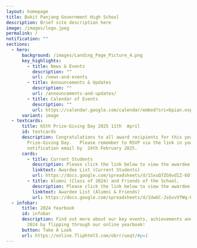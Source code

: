 ```yaml
---
layout: homepage
title: Bukit Panjang Government High School
description: Brief site description here
image: /images/logo.jpeg
permalink: /
notification: ""
sections:
  - hero:
      background: /images/Landing_Page_Picture_4.png
      key_highlights:
        - title: News & Events
          description: ""
          url: /news-and-events
        - title: Announcements & Updates
          description: ""
          url: /announcements-and-updates/
        - title: Calendar of Events
          description: ""
          url: https://calendar.google.com/calendar/embed?src=bpian.experience%40gmail.com&ctz=Asia%2FSingapore
      variant: image
  - textcards:
      title: 65th Prize-Giving Day 2025 11th  April
      id: textcards
      description: Congratulations to all award recipients for this year’s
        Prize-Giving Day.   Please remember to RSVP via the link in your
        notification email by  24th February 2025.
      cards:
        - title: Current Students
          description: Please click the link below to view the awardee list.
          linktext: Awardee List (Current Students)
          url: https://docs.google.com/spreadsheets/d/1SxuQ7ZG9vdIZ-6Ol_hqmpGjKnv6x4-5YclWDtw8TdRs/edit?gid=0#gid=0
        - title: Alumni (Class of 2024) and Friends of the School.
          description: Please click the link below to view the awardee list.
          linktext: Awardee List (Alumni & Friends)
          url: https://docs.google.com/spreadsheets/d/1UwGC-JsGvvVfWq-6OClemahis8_1mZXhcr5ZsLP37tU/edit?gid=0#gid=0
  - infobar:
      title: 2024 Yearbook
      id: infobar
      description: Find out more about our key events, achievements and milestones in
        2024 by flipping through our online yearbook!
      button: Take A Look
      url: https://online.fliphtml5.com/obrr/uoqt/#p=1
---
```

